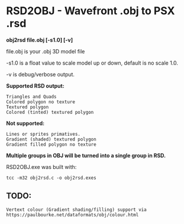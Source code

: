 # RSD2OBJ - Wavefront .obj to PSX .rsd


**obj2rsd file.obj [-s1.0] [-v]**

   file.obj is your .obj 3D model file

   -s1.0 is a float value to scale model up or down, default is no scale 1.0.

   -v is debug/verbose output.


**Supported RSD output:**

	Triangles and Quads
	Colored polygon no texture
	Textured polygon
	Colored (tinted) textured polygon

**Not supported:**

	Lines or sprites primatives.
	Gradient (shaded) textured polygon
	Gradient filled polygon no texture


**Multiple groups in OBJ will be turned into a single group in RSD.**


RSD2OBJ.exe was built with:

	tcc -m32 obj2rsd.c -o obj2rsd.exes

## TODO:
	Vertext colour (Gradient shading/filling) support via
	https://paulbourke.net/dataformats/obj/colour.html

